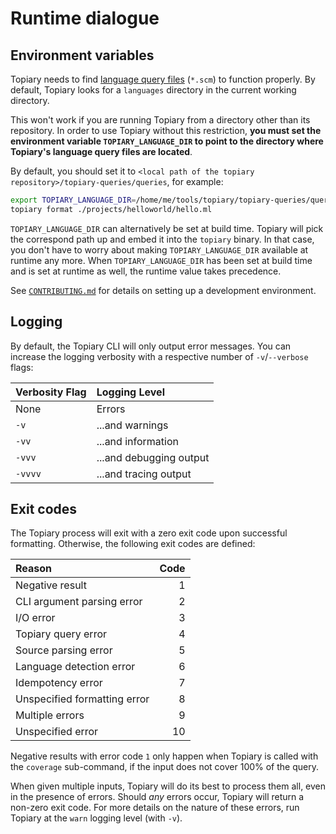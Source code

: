 # Runtime dialogue

## Environment variables

Topiary needs to find [language query files](../getting-started/on-tree-sitter.md)
(`*.scm`) to function properly. By default, Topiary looks for a
`languages` directory in the current working directory.

This won't work if you are running Topiary from a directory other than
its repository. In order to use Topiary without this restriction, **you
must set the environment variable `TOPIARY_LANGUAGE_DIR` to point to the
directory where Topiary's language query files are located**.

By default, you should set it to `<local path of the topiary
repository>/topiary-queries/queries`, for example:

```sh
export TOPIARY_LANGUAGE_DIR=/home/me/tools/topiary/topiary-queries/queries
topiary format ./projects/helloworld/hello.ml
```

`TOPIARY_LANGUAGE_DIR` can alternatively be set at build time. Topiary
will pick the correspond path up and embed it into the `topiary` binary.
In that case, you don't have to worry about making
`TOPIARY_LANGUAGE_DIR` available at runtime any more. When
`TOPIARY_LANGUAGE_DIR` has been set at build time and is set at runtime
as well, the runtime value takes precedence.

<!----------------------------------------------------------------------
TODO: Move CONTRIBUTING.md into the Topiary Book

For a subsequent PR...
----------------------------------------------------------------------->
See [`CONTRIBUTING.md`](https://github.com/tweag/topiary/blob/main/CONTRIBUTING.md)
for details on setting up a development environment.

## Logging

By default, the Topiary CLI will only output error messages. You can
increase the logging verbosity with a respective number of
`-v`/`--verbose` flags:

| Verbosity Flag | Logging Level           |
| :------------- | :---------------------- |
| None           | Errors                  |
| `-v`           | ...and warnings         |
| `-vv`          | ...and information      |
| `-vvv`         | ...and debugging output |
| `-vvvv`        | ...and tracing output   |

## Exit codes

The Topiary process will exit with a zero exit code upon successful
formatting. Otherwise, the following exit codes are defined:

| Reason                       | Code |
| :--------------------------- | ---: |
| Negative result              |    1 |
| CLI argument parsing error   |    2 |
| I/O error                    |    3 |
| Topiary query error          |    4 |
| Source parsing error         |    5 |
| Language detection error     |    6 |
| Idempotency error            |    7 |
| Unspecified formatting error |    8 |
| Multiple errors              |    9 |
| Unspecified error            |   10 |

Negative results with error code `1` only happen when Topiary is called
with the `coverage` sub-command, if the input does not cover 100% of the
query.

When given multiple inputs, Topiary will do its best to process them
all, even in the presence of errors. Should _any_ errors occur, Topiary
will return a non-zero exit code. For more details on the nature of
these errors, run Topiary at the `warn` logging level (with `-v`).
